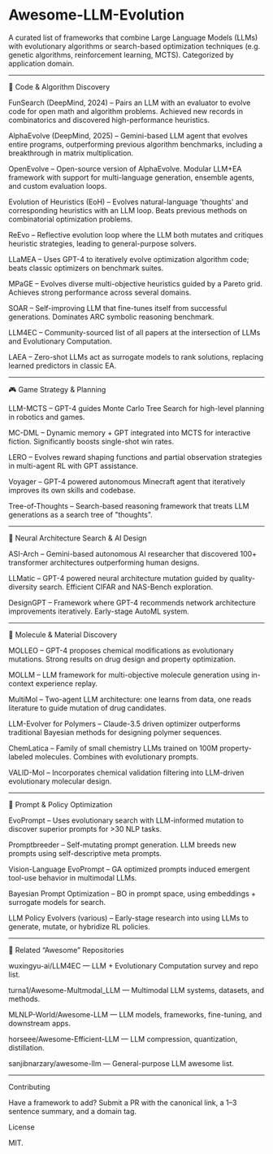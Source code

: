 # Awesome-LLM-Evolution

A curated list of frameworks that combine Large Language Models (LLMs) with evolutionary algorithms or search-based optimization techniques (e.g. genetic algorithms, reinforcement learning, MCTS). Categorized by application domain.


---

🧠 Code & Algorithm Discovery

FunSearch (DeepMind, 2024) – Pairs an LLM with an evaluator to evolve code for open math and algorithm problems. Achieved new records in combinatorics and discovered high-performance heuristics.

AlphaEvolve (DeepMind, 2025) – Gemini-based LLM agent that evolves entire programs, outperforming previous algorithm benchmarks, including a breakthrough in matrix multiplication.

OpenEvolve – Open-source version of AlphaEvolve. Modular LLM+EA framework with support for multi-language generation, ensemble agents, and custom evaluation loops.

Evolution of Heuristics (EoH) – Evolves natural-language 'thoughts' and corresponding heuristics with an LLM loop. Beats previous methods on combinatorial optimization problems.

ReEvo – Reflective evolution loop where the LLM both mutates and critiques heuristic strategies, leading to general-purpose solvers.

LLaMEA – Uses GPT-4 to iteratively evolve optimization algorithm code; beats classic optimizers on benchmark suites.

MPaGE – Evolves diverse multi-objective heuristics guided by a Pareto grid. Achieves strong performance across several domains.

SOAR – Self-improving LLM that fine-tunes itself from successful generations. Dominates ARC symbolic reasoning benchmark.

LLM4EC – Community-sourced list of all papers at the intersection of LLMs and Evolutionary Computation.

LAEA – Zero-shot LLMs act as surrogate models to rank solutions, replacing learned predictors in classic EA.



---

🎮 Game Strategy & Planning

LLM-MCTS – GPT-4 guides Monte Carlo Tree Search for high-level planning in robotics and games.

MC-DML – Dynamic memory + GPT integrated into MCTS for interactive fiction. Significantly boosts single-shot win rates.

LERO – Evolves reward shaping functions and partial observation strategies in multi-agent RL with GPT assistance.

Voyager – GPT-4 powered autonomous Minecraft agent that iteratively improves its own skills and codebase.

Tree-of-Thoughts – Search-based reasoning framework that treats LLM generations as a search tree of "thoughts".



---

🧠 Neural Architecture Search & AI Design

ASI-Arch – Gemini-based autonomous AI researcher that discovered 100+ transformer architectures outperforming human designs.

LLMatic – GPT-4 powered neural architecture mutation guided by quality-diversity search. Efficient CIFAR and NAS-Bench exploration.

DesignGPT – Framework where GPT-4 recommends network architecture improvements iteratively. Early-stage AutoML system.



---

🧪 Molecule & Material Discovery

MOLLEO – GPT-4 proposes chemical modifications as evolutionary mutations. Strong results on drug design and property optimization.

MOLLM – LLM framework for multi-objective molecule generation using in-context experience replay.

MultiMol – Two-agent LLM architecture: one learns from data, one reads literature to guide mutation of drug candidates.

LLM-Evolver for Polymers – Claude-3.5 driven optimizer outperforms traditional Bayesian methods for designing polymer sequences.

ChemLatica – Family of small chemistry LLMs trained on 100M property-labeled molecules. Combines with evolutionary prompts.

VALID-Mol – Incorporates chemical validation filtering into LLM-driven evolutionary molecular design.



---

🧹 Prompt & Policy Optimization

EvoPrompt – Uses evolutionary search with LLM-informed mutation to discover superior prompts for >30 NLP tasks.

Promptbreeder – Self-mutating prompt generation. LLM breeds new prompts using self-descriptive meta prompts.

Vision-Language EvoPrompt – GA optimized prompts induced emergent tool-use behavior in multimodal LLMs.

Bayesian Prompt Optimization – BO in prompt space, using embeddings + surrogate models for search.

LLM Policy Evolvers (various) – Early-stage research into using LLMs to generate, mutate, or hybridize RL policies.



---

🔗 Related “Awesome” Repositories

wuxingyu-ai/LLM4EC — LLM + Evolutionary Computation survey and repo list.

turna1/Awesome-Multmodal_LLM — Multimodal LLM systems, datasets, and methods.

MLNLP-World/Awesome-LLM — LLM models, frameworks, fine-tuning, and downstream apps.

horseee/Awesome-Efficient-LLM — LLM compression, quantization, distillation.

sanjibnarzary/awesome-llm — General-purpose LLM awesome list.



---

Contributing

Have a framework to add? Submit a PR with the canonical link, a 1–3 sentence summary, and a domain tag.

License

MIT.
